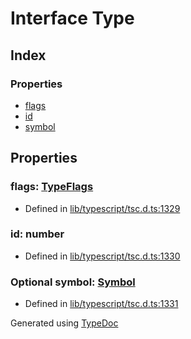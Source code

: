 # Interface Type


## Index

### Properties
* [flags](ts.type.md#flags)
* [id](ts.type.md#id)
* [symbol](ts.type.md#symbol)

## Properties

### flags: [TypeFlags](../enums/ts.typeflags.md)

* Defined in [lib/typescript/tsc.d.ts:1329](https://github.com/kimamula/typedoc/blob/HEAD/src/lib/typescript/tsc.d.ts#L1329)


### id: number

* Defined in [lib/typescript/tsc.d.ts:1330](https://github.com/kimamula/typedoc/blob/HEAD/src/lib/typescript/tsc.d.ts#L1330)


### Optional symbol: [Symbol](ts.symbol.md)

* Defined in [lib/typescript/tsc.d.ts:1331](https://github.com/kimamula/typedoc/blob/HEAD/src/lib/typescript/tsc.d.ts#L1331)



Generated using [TypeDoc](http://typedoc.io)
